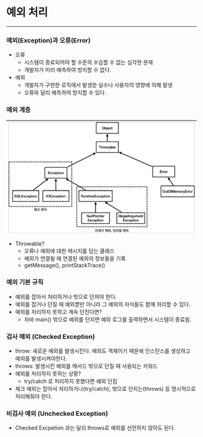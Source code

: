 # 예외 처리

---

### 예외(Exception)과 오류(Error)
- 오류
  - 시스템이 종료되어야 할 수준의 수습할 수 없는 심각한 문제
  - 개발자가 미리 예측하여 방지할 수 없다.
- 예외
  - 개발자가 구현한 로직에서 발생한 실수나 사용자의 영향에 의해 발생
  - 오류와 달리 예측하여 방지할 수 있다.

### 예외 계층
![img.png](img/예외계층.png)
- Throwable?
  - 오류나 예외에 대한 메시지를 담는 클래스
  - 예외가 연결될 때 연결된 예외의 정보들을 기록
  - getMessage(), printStackTrace()

### 예외 기본 규칙
- 예외를 잡아서 처리하거나 밖으로 던져야 한다.
- 예외를 잡거나 던질 때 예외뿐만 아니라 그 예외의 자식들도 함께 처리할 수 있다.
- 예외를 처리하지 못하고 계속 던진다면?
  - 자바 main() 밖으로 예외를 던지면 예외 로그를 출력하면서 시스템이 종료됨.

### 검사 예외 (Checked Exception)
- throw: 새로운 예외를 발생시킨다. 예외도 객체이기 때문에 인스턴스를 생성하고 예외를 발생시켜야한다.
- throws: 발생시킨 예외를 메서드 밖으로 던질 때 사용되는 키워드
- 예외를 처리하지 못하는 상황?
  - try/catch 로 처리하지 못했다면 예외 던짐
- 체크 예외는 잡아서 처리하거나(try/catch), 밖으로 던지는(throws) 등 명시적으로 처리해줘야 한다.

### 비검사 예외 (Unchecked Exception)
- Checked Excpetion 과는 달리 throws로 예외를 선언하지 않아도 된다.